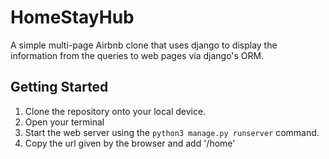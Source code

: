 # HomeStayHub
A simple multi-page Airbnb clone that uses django to display the information from the queries to web pages via django's ORM.


## Getting Started
1. Clone the repository onto your local device.
2. Open your terminal
3. Start the web server using the `python3 manage.py runserver` command.
4. Copy the url given by the browser and add '/home'